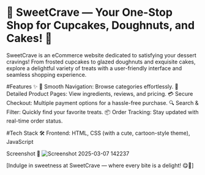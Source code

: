 # 🍩 SweetCrave — Your One-Stop Shop for Cupcakes, Doughnuts, and Cakes! 🧁
SweetCrave is an eCommerce website dedicated to satisfying your dessert cravings! From frosted cupcakes to glazed doughnuts and exquisite cakes, explore a delightful variety of treats with a user-friendly interface and seamless shopping experience.

#Features ✨
🛒 Smooth Navigation: Browse categories effortlessly.
🎂 Detailed Product Pages: View ingredients, reviews, and pricing.
💳 Secure Checkout: Multiple payment options for a hassle-free purchase.
🔍 Search & Filter: Quickly find your favorite treats.
📦 Order Tracking: Stay updated with real-time order status.

#Tech Stack 🛠️
Frontend: HTML, CSS (with a cute, cartoon-style theme), JavaScript

Screenshot 📸 
![Screenshot 2025-03-07 142237](https://github.com/user-attachments/assets/b4c87f1c-c878-4a23-a4db-0deb91c35204)

[Indulge in sweetness at SweetCrave — where every bite is a delight! 😋🍰]

